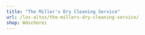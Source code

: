 ```yaml
---
title: "The Miller's Dry Cleaning Service"
url: /los-altos/the-millers-dry-cleaning-service/
shop: Wäscherei
---
```

